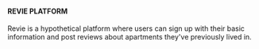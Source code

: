 #### REVIE PLATFORM

Revie is a hypothetical platform where users can sign up with their basic information and post reviews about apartments they've previously lived in.


